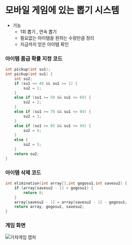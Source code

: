 # 모바일 게임에 있는 뽑기 시스템
* 기능
  * 1회 뽑기 , 연속 뽑기 
  * 필요없는 아이템을 원하는 수량만큼 정리
  * 지금까지 얻은 아이템 확인

### 아이템 품급 확률 지정 코드 
```c
int pickup(int su1);
int pickup(int su1) {
	int su2;
	if (su1 <= 49 && su1 >= 1) {
		su2 = 1;
	}
	else if (su1 >= 50 && su1 <= 69) {
		su2 = 2;
	}
	else if (su1 >= 70 && su1 <= 84) {
		su2 = 3;
	}
	else if (su1 >= 85 && su1 <= 94) {
		su2 = 4;
	}
	else {
		su2 = 5;
	}
	return su2;
}
```

### 아이템 삭제 코드 
```c
int elimination(int array[],int gogosu1,int savesu2) {
	if (array[savesu2 - 1] < gogosu1) {
		return 0;
	}
	array[savesu2 - 1] = array[savesu2 - 1] - gogosu1;
	return array, gogosu1, savesu2;
}
```
### 게임 화면 
![가챠게임 캡처](https://user-images.githubusercontent.com/74585673/147436938-99509afb-66af-4f82-87ae-60bb10ebe5fe.PNG)

